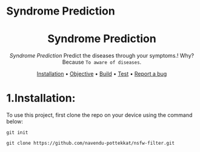 # Syndrome Prediction
<div align="center">
  <h3 align="center">
    <h1><b> Syndrome Prediction </b></h1>

  </h3>
</div>
<!-- ![GitHub release (latest by date including pre-releases)](https://img.shields.io/github/v/release/Thilagavijayan/Syndrome_Prediction?include_prereleases)
![GitHub last commit](https://img.shields.io/github/last-commit/Thilagavijayan/Syndrome_Prediction)
![GitHub issues](https://img.shields.io/github/issues-raw/Thilagavijayan/Syndrome_Prediction)
![GitHub pull requests](https://img.shields.io/github/issues-pr/Thilagavijayan/Syndrome_Prediction)
![GitHub](https://img.shields.io/github/license/Thilagavijayan/Syndrome_Prediction)
 -->
<div align="center">

*Syndrome Prediction* Predict the diseases through your symptoms.! 
  Why? Because `To aware of diseases`.
  
[Installation](#Installation) • 
[Objective](#Objective) • 
[Build](#build) • [Test](#test) •
[Report a bug](https://github.com/)
</div>

# 1.Installation:

To use this project, first clone the repo on your device using the command below:

```git init```

```git clone https://github.com/navendu-pottekkat/nsfw-filter.git```


